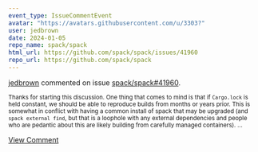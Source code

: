 ```yaml
---
event_type: IssueCommentEvent
avatar: "https://avatars.githubusercontent.com/u/3303?"
user: jedbrown
date: 2024-01-05
repo_name: spack/spack
html_url: https://github.com/spack/spack/issues/41960
repo_url: https://github.com/spack/spack
---
```


<a href='https://github.com/jedbrown' target='_blank'>jedbrown</a> commented on issue <a href='https://github.com/spack/spack/issues/41960' target='_blank'>spack/spack#41960</a>.

<small>Thanks for starting this discussion. One thing that comes to mind is that if `Cargo.lock` is held constant, we should be able to reproduce builds from months or years prior. This is somewhat in conflict with having a common install of spack that may be upgraded (and `spack external find`, but that is a loophole with any external dependencies and people who are pedantic about this are likely building from carefully managed containers)....</small>

<a href='https://github.com/spack/spack/issues/41960' target='_blank'>View Comment</a>